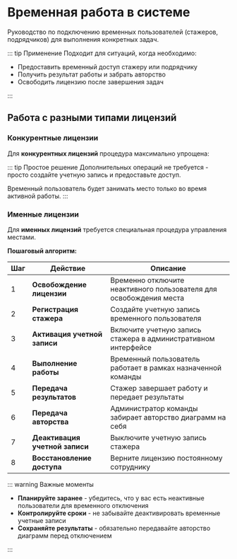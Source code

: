 # Временная работа в системе

Руководство по подключению временных пользователей (стажеров, подрядчиков) для выполнения конкретных задач.

::: tip Применение
Подходит для ситуаций, когда необходимо:

-   Предоставить временный доступ стажеру или подрядчику
-   Получить результат работы и забрать авторство
-   Освободить лицензию после завершения задач

:::

## Работа с разными типами лицензий

### Конкурентные лицензии

Для **конкурентных лицензий** процедура максимально упрощена:

::: tip Простое решение
Дополнительных операций не требуется - просто создайте учетную запись и предоставьте доступ.

Временный пользователь будет занимать место только во время активной работы.
:::

### Именные лицензии

Для **именных лицензий** требуется специальная процедура управления местами.

**Пошаговый алгоритм:**

| Шаг | Действие                       | Описание                                                           |
| --- | ------------------------------ | ------------------------------------------------------------------ |
| 1   | **Освобождение лицензии**      | Временно отключите неактивного пользователя для освобождения места |
| 2   | **Регистрация стажера**        | Создайте учетную запись временного пользователя                    |
| 3   | **Активация учетной записи**   | Включите учетную запись стажера в административном интерфейсе      |
| 4   | **Выполнение работы**          | Временный пользователь работает в рамках назначенной команды       |
| 5   | **Передача результатов**       | Стажер завершает работу и передает результаты                      |
| 6   | **Передача авторства**         | Администратор команды забирает авторство диаграмм на себя          |
| 7   | **Деактивация учетной записи** | Выключите учетную запись стажера                                   |
| 8   | **Восстановление доступа**     | Верните лицензию постоянному сотруднику                            |

::: warning Важные моменты

-   **Планируйте заранее** - убедитесь, что у вас есть неактивные пользователи для временного отключения
-   **Контролируйте сроки** - не забывайте деактивировать временные учетные записи
-   **Сохраняйте результаты** - обязательно передавайте авторство диаграмм перед отключением

:::
